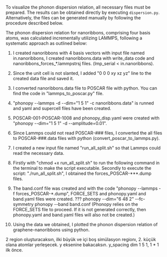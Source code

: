 To visualize the phonon dispersion relation, all necessary files must be prepared. The results can be obtained directly by executing `dispersion.py`. Alternatively, the files can be generated manually by following the procedure described below.

The phonon dispersion relation for nanoribbons, comprising four basis atoms, was calculated incrementally utilizing
LAMMPS, following a systematic approach as outlined below:
1) I created nanoribbons with 4 basis vectors with input file named in.nanoribbons, I created nanoribbons.data with write_data code and nanoribbons_forces_*.lammpstrsj files. (lmp_serial < in.nanoribbons).
2) Since the unit cell is not slanted, I added "0 0 0 xy xz yz" line to the created data file and
saved it.
3) I converted nanoribbons.data file to POSCAR file with python. You can find the code in
"lammps_to_poscar.py" file.
4) "phonopy --lammps -d --dim="1 5 1" -c nanoribbons.data" is runned and yaml and supercell files have been created.
5) POSCAR-001-POSCAR-1008 and phonopy_disp.yaml were created with "phonopy --dim="1 5 1" -d --amplitude=0.01".
6) Since Lammps could not read POSCAR-### files, I converted the all files to POSCAR-###.data files with python (convert_poscar_to_lammps.py).
7) I created a new input file named "run_all_split.sh" so that Lammps could read the necessary data.
8) Firstly with "chmod +x run_all_split.sh" to run the following command in the terminal to make the script executable. Secondly to execute the script: "./run_all_split.sh", I obtained the forces_POSCAR-***.dump files.

9) The band.conf file was created and with the code "phonopy --lammps -f forces_POSCAR-*.dump", FORCE_SETS and phonopy.yaml and band.yaml files were created. ???
phonopy --dim="6 48 2" --fc-symmetry
phonopy --band band.conf
(Phonopy relies on the FORCE_SETS file to proceed. If it is not generated correctly, then phonopy.yaml and band.yaml files will also not be created.)
10) Using the data we obtained, I plotted the phonon dispersion relation of graphene-nanoribbons using python.


2 region oluşturacaksın, ilki büyük ve içi boş simülasyon regionı, 2. küçük olana atomlar yerleşecek. y eksenine bakacaksın. y_spacing
dim 1 5 1, 1 * 1 ilk önce.
